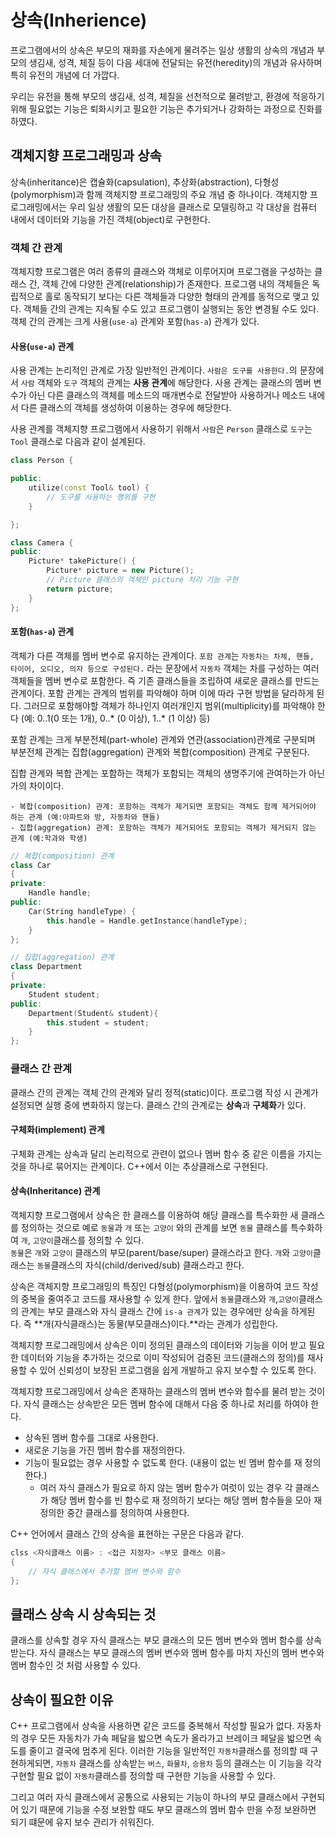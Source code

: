 # 상속(Inherience)

프로그램에서의 상속은 부모의 재화를 자손에게 물려주는 일상 생활의 상속의 개념과 부모의 생김새, 성격, 체질 등이 다음 세대에 전달되는 유전(heredity)의 개념과 유사하며 특히 유전의 개념에 더 가깝다. 

우리는 유전을 통해 부모의 생김새, 성격, 체질을 선천적으로 
물려받고, 환경에 적응하기 위해 필요없는 기능은 퇴화시키고 필요한 기능은 추가되거나 강화하는 과정으로 진화를 하였다. 


## 객체지향 프로그래밍과 상속

상속(inheritance)은 캡슐화(capsulation), 추상화(abstraction), 다형성(polymorphism)과 함께 객체지향 프로그래밍의 주요 개념 중 하나이다. 
객체지향 프로그래밍에서는 우리 일상 생활의 모든 대상을 클래스로 모델링하고 각 대상을 컴퓨터 내에서 데이터와 기능을 가진 객체(object)로 구현한다. 

### 객체 간 관계

객체지향 프로그램은 여러 종류의 클래스와 객체로 이루어지며 프로그램을 구성하는 클래스 간, 객체 간에 다양한 관계(relationship)가 존재한다. 
프로그램 내의 객체들은 독립적으로 홀로 동작되기 보다는 다른 객체들과 다양한 형태의 관계를 동적으로 맺고 있다. 
객체들 간의 관계는 지속될 수도 있고 프로그램이 실행되는 동안 변경될 수도 있다. 
객체 간의 관계는 크게 사용(```use-a```) 관계와 포함(```has-a```) 관계가 있다.

#### 사용(```use-a```) 관계 

사용 관계는 논리적인 관계로 가장 일반적인 관계이다.
``사람은 도구를 사용한다.``의 문장에서 ``사람`` 객체와 ``도구`` 객체의 관계는 **사용 관계**에 해당한다.
사용 관계는 클래스의 멤버 변수가 아닌 다른 클래스의 객체를 메소드의 매개변수로 전달받아 사용하거나 메소드 내에서 다른 클래스의 객체를 생성하여 이용하는 경우에 해당한다.  


사용 관계를 객체지향 프로그램에서 사용하기 위해서 ``사람``은 ```Person``` 클래스로 ``도구``는 ```Tool``` 클래스로 다음과 같이 설계된다. 

```cpp
class Person {

public:
	utilize(const Tool& tool) { 
		// 도구를 사용하는 행위를 구현  
	}

};
```
```cpp
class Camera {
public:
	Picture* takePicture() {
		Picture* picture = new Picture();
		// Picture 클래스의 객체인 picture 처리 기능 구현 
		return picture;
	}
};
```

#### 포함(```has-a```) 관계

객체가 다른 객체를 멤버 변수로 유지하는 관계이다. 
``포함 관계``는 ``자동차는 차체, 핸들, 타이어, 오디오, 의자 등으로 구성된다.``
라는 문장에서 ``자동차`` 객체는 차를 구성하는 여러 객체들을 멤버 변수로 포함한다. 
즉 기존 클래스들을 조립하여 새로운 클래스를 만드는 관계이다.
포함 관계는 관계의 범위를 파악해야 하며 이에 따라 구현 방법을 달라하게 된다. 
그러므로 포함해야할 객체가 하나인지 여러개인지 범위(multiplicity)를 파악해야 한다
(예: 0..1(0 또는 1개), 0..\* (0 이상), 1..\* (1 이상) 등)

포함 관계는 크게 부분전체(part-whole) 관계와 연관(association)관계로 구분되며
부분전체 관계는 집합(aggregation) 관계와 복합(composition) 관계로 구분된다.

집합 관계와 복합 관계는 포함하는 객체가 포함되는 객체의 생명주기에 관여하는가 아닌가의 차이이다.  

	- 복합(composition) 관계: 포함하는 객체가 제거되면 포함되는 객체도 함께 제거되어야 하는 관계 (예:아파트와 방, 자동차와 핸들)
	- 집합(aggregation) 관계: 포함하는 객체가 제거되어도 포함되는 객체가 제거되지 않는 관계 (예:학과와 학생)

```cpp
// 복합(composition) 관계
class Car
{
private:
	Handle handle;
public:
	Car(String handleType) {
		this.handle = Handle.getInstance(handleType);
	} 
};
```

```cpp
// 집합(aggregation) 관계
class Department
{
private:
	Student student;
public:
	Department(Student& student){
		this.student = student; 
	}
};
```

### 클래스 간 관계

클래스 간의 관계는 객체 간의 관계와 달리 정적(static)이다.
프로그램 작성 시 관계가 설정되면 실행 중에 변화하지 않는다. 클래스 간의 관계로는 **상속**과 **구체화**가 있다.   

#### 구체화(implement) 관계 

구체화 관계는 상속과 달리 논리적으로 관련이 없으나 멤버 함수 중 같은 이름을 가지는 것을 하나로 묶어지는 관계이다. C++에서 이는 추상클래스로 구현된다.

#### 상속(Inheritance) 관계 

객체지향 프로그램에서 상속은 한 클래스를 이용하여 해당 클래스를 특수화한 새 클래스를 정의하는 것으로 
예로 ``동물``과 ``개`` 또는 ``고양이`` 와의 관계를 보면 ``동물`` 클래스를 특수화하여 ``개``, ``고양이``클래스를 정의할 수 있다.  
``동물``은 ``개``와 ``고양이`` 클래스의 부모(parent/base/super) 클래스라고 한다. 
``개``와 ``고양이``클래스는 ``동물``클래스의 자식(child/derived/sub) 클래스라고 한다.

상속은 객체지향 프로그래밍의 특징인 다형성(polymorphism)을 이용하여 코드 작성의 중복을 줄여주고 코드를 재사용할 수 있게 한다. 
앞에서 ``동물``클래스와 ``개``,``고양이``클래스의 관계는 부모 클래스와 자식 클래스 간에 ``is-a 관계``가 있는 경우에만 상속을 하게된다. 즉 **개(자식클래스)는 동물(부모클래스)이다.**라는 관계가 성립한다. 

객체지향 프로그래밍에서 상속은 이미 정의된 클래스의 데이터와 기능을 이어 받고 필요한 데이터와 기능을 추가하는 것으로 
이미 작성되어 검증된 코드(클래스의 정의)를 재사용할 수 있어 신뢰성이 보장된 프로그램을 쉽게 개발하고 유지 보수할 수 있도록 한다.

객체지향 프로그래밍에서 상속은 존재하는 클래스의 멤버 변수와 함수를 물려 받는 것이다. 
자식 클래스는 상속받은 모든 멤버 함수에 대해서 다음 중 하나로 처리를 하여야 한다.

* 상속된 멤버 함수를 그대로 사용한다.
* 새로운 기능을 가진 멤버 함수를 재정의한다. 
* 기능이 필요없는 경우 사용할 수 없도록 한다. (내용이 없는 빈 멤버 함수를 재 정의한다.) 
	- 여러 자식 클래스가 필요로 하지 않는 멤버 함수가 여럿이 있는 경우 각 클래스가 해당 멤버 함수를 빈 함수로 재 정의하기 보다는 해당 멤버 함수들을 모아 재 정의한 중간 클래스를 정의하여 사용한다.  

C++ 언어에서 클래스 간의 상속을 표현하는 구문은 다음과 같다. 

```cpp
clss <자식클래스 이름> : <접근 지정자> <부모 클래스 이름> 
{
	// 자식 클래스에서 추가할 멤버 변수와 함수
};
```
## 클래스 상속 시 상속되는 것

클래스를 상속할 경우 자식 클래스는 부모 클래스의 모든 멤버 변수와 멤버 함수를 
상속받는다. 자식 클래스는 부모 클래스의 멤버 변수와 멤버 함수를 마치 자신의
멤버 변수와 멤버 함수인 것 처럼 사용할 수 있다. 

## 상속이 필요한 이유

C++ 프로그램에서 상속을 사용하면 같은 코드를 중복해서 작성할 필요가 없다. 자동차의 경우 모든 자동차가 가속 페달을 밟으면 속도가 올라가고 브레이크 페달을 밟으면 속도를 줄이고 결국에 멈추게 된다. 
이러한 기능을 일반적인 ```자동차```클래스를 정의할 때 구현하게되면,
```자동차``` 클래스를 상속받는 ``버스``, ``화물차``, ``승용차`` 등의 클래스는 이 기능을 각각 구현할 필요 없이 ```자동차```클래스를 정의할 때
구현한 기능을 사용할 수 있다. 

그리고 여러 자식 클래스에서 공통으로 사용되는 기능이 하나의 부모 클래스에서 구현되어 있기 때문에 기능을 수정 보완할 때도 부모 클래스의 멤버 함수 만을 
수정 보완하면 되기 떄문에 유지 보수 관리가 쉬워진다. 






